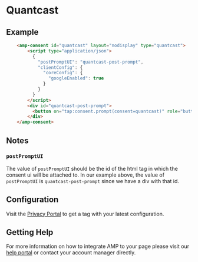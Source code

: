 <!---
Copyright 2020 The AMP HTML Authors. All Rights Reserved.

Licensed under the Apache License, Version 2.0 (the "License");
you may not use this file except in compliance with the License.
You may obtain a copy of the License at

      http://www.apache.org/licenses/LICENSE-2.0

Unless required by applicable law or agreed to in writing, software
distributed under the License is distributed on an "AS-IS" BASIS,
WITHOUT WARRANTIES OR CONDITIONS OF ANY KIND, either express or implied.
See the License for the specific language governing permissions and
limitations under the License.
-->

# Quantcast

## Example

```html
    <amp-consent id="quantcast" layout="nodisplay" type="quantcast">
        <script type="application/json">
          {
            "postPromptUI": "quantcast-post-prompt",
            "clientConfig": {
              "coreConfig": {
                "googleEnabled": true
              }
            }
          }
        </script>
        <div id="quantcast-post-prompt">
          <button on="tap:consent.prompt(consent=quantcast)" role="button">Privacy settings</button>
        </div>
    </amp-consent>
```

## Notes

### `postPromptUI`

The value of `postPromptUI` should be the id of the html tag in which the consent ui will be attached to. In our example above, the value of `postPromptUI` is `quantcast-post-prompt` since we have a div with that id.

## Configuration

Visit the [Privacy Portal](https://www.quantcast.com/protect/sites) to get a tag with your latest configuration.

## Getting Help

For more information on how to integrate AMP to your page please visit our [help portal](https://help.quantcast.com/hc/en-us/categories/360002940873-Quantcast-Choice) or contact your account manager directly.
